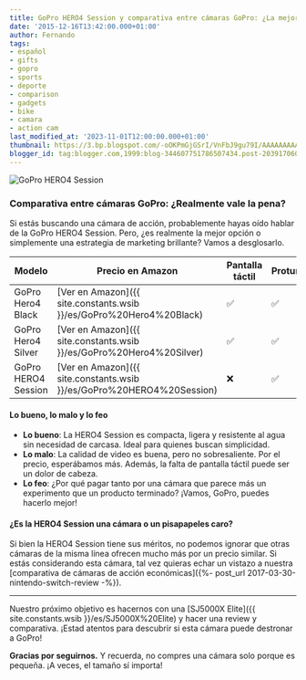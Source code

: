 ```yaml
---
title: GoPro HERO4 Session y comparativa entre cámaras GoPro: ¿La mejor opción o una decepción?
date: '2015-12-16T13:42:00.000+01:00'
author: Fernando
tags:
- español
- gifts
- gopro
- sports
- deporte
- comparison
- gadgets
- bike
- camara
- action cam
last_modified_at: '2023-11-01T12:00:00.000+01:00'
thumbnail: https://3.bp.blogspot.com/-oOKPmGjGSrI/VnFbJ9gu79I/AAAAAAAAAqs/9CFjs5c9UgM/s72-c/CHDHS-101_cyber2%255B1%255D.jpg
blogger_id: tag:blogger.com,1999:blog-344607751786507434.post-2039170604654188194
---
```


![GoPro HERO4 Session](https://3.bp.blogspot.com/-oOKPmGjGSrI/VnFbJ9gu79I/AAAAAAAAAqs/9CFjs5c9UgM/s72-c/CHDHS-101_cyber2%255B1%255D.jpg)

### Comparativa entre cámaras GoPro: ¿Realmente vale la pena?

Si estás buscando una cámara de acción, probablemente hayas oído hablar de la GoPro HERO4 Session. Pero, ¿es realmente la mejor opción o simplemente una estrategia de marketing brillante? Vamos a desglosarlo.

| Modelo                | Precio en Amazon | Pantalla táctil | Protune | Fotografía secuencial |
|-----------------------|------------------|-----------------|---------|-----------------------|
| GoPro Hero4 Black     | [Ver en Amazon]({{ site.constants.wsib }}/es/GoPro%20Hero4%20Black) | ✅ | ✅ | ✅ |
| GoPro Hero4 Silver    | [Ver en Amazon]({{ site.constants.wsib }}/es/GoPro%20Hero4%20Silver) | ✅ | ✅ | ✅ |
| GoPro HERO4 Session   | [Ver en Amazon]({{ site.constants.wsib }}/es/GoPro%20HERO4%20Session) | ❌ | ✅ | ❌ |

#### Lo bueno, lo malo y lo feo

- **Lo bueno**: La HERO4 Session es compacta, ligera y resistente al agua sin necesidad de carcasa. Ideal para quienes buscan simplicidad.
- **Lo malo**: La calidad de video es buena, pero no sobresaliente. Por el precio, esperábamos más. Además, la falta de pantalla táctil puede ser un dolor de cabeza.
- **Lo feo**: ¿Por qué pagar tanto por una cámara que parece más un experimento que un producto terminado? ¡Vamos, GoPro, puedes hacerlo mejor!

#### ¿Es la HERO4 Session una cámara o un pisapapeles caro?

Si bien la HERO4 Session tiene sus méritos, no podemos ignorar que otras cámaras de la misma línea ofrecen mucho más por un precio similar. Si estás considerando esta cámara, tal vez quieras echar un vistazo a nuestra [comparativa de cámaras de acción económicas]({%- post_url 2017-03-30-nintendo-switch-review -%}).

---

Nuestro próximo objetivo es hacernos con una [SJ5000X Elite]({{ site.constants.wsib }}/es/SJ5000X%20Elite) y hacer una review y comparativa. ¡Estad atentos para descubrir si esta cámara puede destronar a GoPro!

**Gracias por seguirnos.** Y recuerda, no compres una cámara solo porque es pequeña. ¡A veces, el tamaño sí importa!
